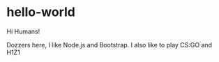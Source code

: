 # hello-world

Hi Humans!

Dozzers here, I like Node.js and Bootstrap.
I also like to play CS:GO and H1Z1
